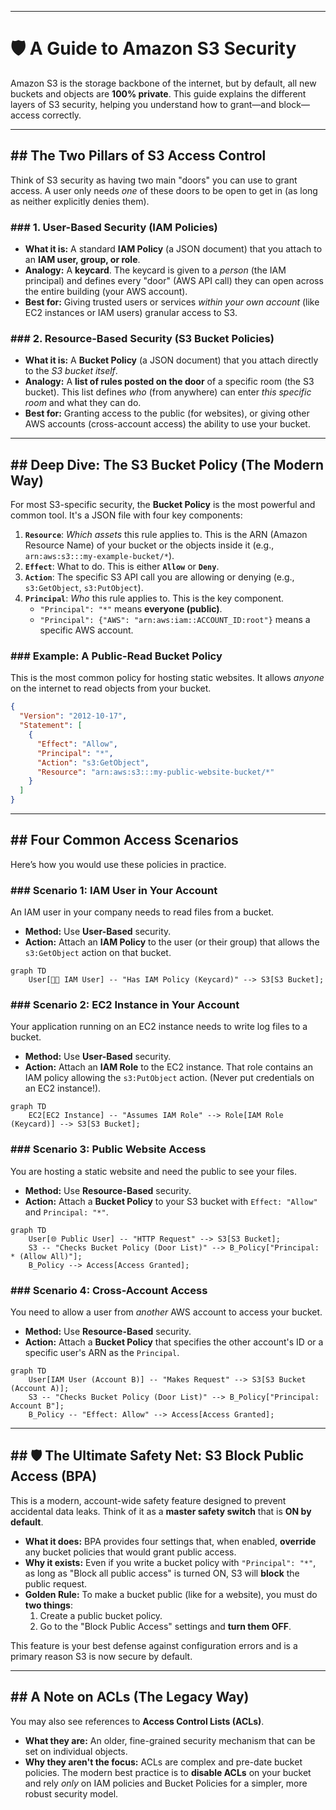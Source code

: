 -----

# 🛡️ A Guide to Amazon S3 Security

Amazon S3 is the storage backbone of the internet, but by default, all new buckets and objects are **100% private**. This guide explains the different layers of S3 security, helping you understand how to grant—and block—access correctly.

-----

## \#\# The Two Pillars of S3 Access Control

Think of S3 security as having two main "doors" you can use to grant access. A user only needs *one* of these doors to be open to get in (as long as neither explicitly denies them).

### \#\#\# 1. User-Based Security (IAM Policies)

  * **What it is:** A standard **IAM Policy** (a JSON document) that you attach to an **IAM user, group, or role**.
  * **Analogy:** A **keycard**. The keycard is given to a *person* (the IAM principal) and defines every "door" (AWS API call) they can open across the entire building (your AWS account).
  * **Best for:** Giving trusted users or services *within your own account* (like EC2 instances or IAM users) granular access to S3.

### \#\#\# 2. Resource-Based Security (S3 Bucket Policies)

  * **What it is:** A **Bucket Policy** (a JSON document) that you attach directly to the *S3 bucket itself*.
  * **Analogy:** A **list of rules posted on the door** of a specific room (the S3 bucket). This list defines *who* (from anywhere) can enter *this specific room* and what they can do.
  * **Best for:** Granting access to the public (for websites), or giving other AWS accounts (cross-account access) the ability to use your bucket.

-----

## \#\# Deep Dive: The S3 Bucket Policy (The Modern Way)

For most S3-specific security, the **Bucket Policy** is the most powerful and common tool. It's a JSON file with four key components:

1.  **`Resource`**: *Which assets* this rule applies to. This is the ARN (Amazon Resource Name) of your bucket or the objects inside it (e.g., `arn:aws:s3:::my-example-bucket/*`).
2.  **`Effect`**: What to do. This is either **`Allow`** or **`Deny`**.
3.  **`Action`**: The specific S3 API call you are allowing or denying (e.g., `s3:GetObject`, `s3:PutObject`).
4.  **`Principal`**: *Who* this rule applies to. This is the key component.
      * `"Principal": "*"` means **everyone (public)**.
      * `"Principal": {"AWS": "arn:aws:iam::ACCOUNT_ID:root"}` means a specific AWS account.

### \#\#\# Example: A Public-Read Bucket Policy

This is the most common policy for hosting static websites. It allows *anyone* on the internet to read objects from your bucket.

```json
{
  "Version": "2012-10-17",
  "Statement": [
    {
      "Effect": "Allow",
      "Principal": "*",
      "Action": "s3:GetObject",
      "Resource": "arn:aws:s3:::my-public-website-bucket/*"
    }
  ]
}
```

-----

## \#\# Four Common Access Scenarios

Here’s how you would use these policies in practice.

### \#\#\# Scenario 1: IAM User in Your Account

An IAM user in your company needs to read files from a bucket.

  * **Method:** Use **User-Based** security.
  * **Action:** Attach an **IAM Policy** to the user (or their group) that allows the `s3:GetObject` action on that bucket.

<!-- end list -->

```mermaid
graph TD
    User[👩‍💻 IAM User] -- "Has IAM Policy (Keycard)" --> S3[S3 Bucket];
```

### \#\#\# Scenario 2: EC2 Instance in Your Account

Your application running on an EC2 instance needs to write log files to a bucket.

  * **Method:** Use **User-Based** security.
  * **Action:** Attach an **IAM Role** to the EC2 instance. That role contains an IAM policy allowing the `s3:PutObject` action. (Never put credentials on an EC2 instance\!).

<!-- end list -->

```mermaid
graph TD
    EC2[EC2 Instance] -- "Assumes IAM Role" --> Role[IAM Role (Keycard)] --> S3[S3 Bucket];
```

### \#\#\# Scenario 3: Public Website Access

You are hosting a static website and need the public to see your files.

  * **Method:** Use **Resource-Based** security.
  * **Action:** Attach a **Bucket Policy** to your S3 bucket with `Effect: "Allow"` and `Principal: "*"`.

<!-- end list -->

```mermaid
graph TD
    User[🌐 Public User] -- "HTTP Request" --> S3[S3 Bucket];
    S3 -- "Checks Bucket Policy (Door List)" --> B_Policy["Principal: * (Allow All)"];
    B_Policy --> Access[Access Granted];
```

### \#\#\# Scenario 4: Cross-Account Access

You need to allow a user from *another* AWS account to access your bucket.

  * **Method:** Use **Resource-Based** security.
  * **Action:** Attach a **Bucket Policy** that specifies the other account's ID or a specific user's ARN as the `Principal`.

<!-- end list -->

```mermaid
graph TD
    User[IAM User (Account B)] -- "Makes Request" --> S3[S3 Bucket (Account A)];
    S3 -- "Checks Bucket Policy (Door List)" --> B_Policy["Principal: Account B"];
    B_Policy -- "Effect: Allow" --> Access[Access Granted];
```

-----

## \#\# 🛡️ The Ultimate Safety Net: S3 Block Public Access (BPA)

This is a modern, account-wide safety feature designed to prevent accidental data leaks. Think of it as a **master safety switch** that is **ON by default**.

  * **What it does:** BPA provides four settings that, when enabled, **override** any bucket policies that would grant public access.
  * **Why it exists:** Even if you write a bucket policy with `"Principal": "*"`, as long as "Block all public access" is turned ON, S3 will **block** the public request.
  * **Golden Rule:** To make a bucket public (like for a website), you must do **two things**:
    1.  Create a public bucket policy.
    2.  Go to the "Block Public Access" settings and **turn them OFF**.

This feature is your best defense against configuration errors and is a primary reason S3 is now secure by default.

-----

## \#\# A Note on ACLs (The Legacy Way)

You may also see references to **Access Control Lists (ACLs)**.

  * **What they are:** An older, fine-grained security mechanism that can be set on individual objects.
  * **Why they aren't the focus:** ACLs are complex and pre-date bucket policies. The modern best practice is to **disable ACLs** on your bucket and rely *only* on IAM policies and Bucket Policies for a simpler, more robust security model.